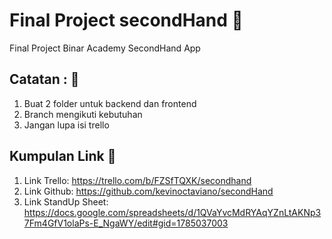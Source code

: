# Final Project secondHand 🌟
Final Project Binar Academy SecondHand App

## Catatan : 💭
1. Buat 2 folder untuk backend dan frontend
2. Branch mengikuti kebutuhan
3. Jangan lupa isi trello

## Kumpulan Link 👾
1. Link Trello: https://trello.com/b/FZSfTQXK/secondhand
2. Link Github: https://github.com/kevinoctaviano/secondHand
3. Link StandUp Sheet: https://docs.google.com/spreadsheets/d/1QVaYvcMdRYAqYZnLtAKNp37Fm4GfV1olaPs-E_NgaWY/edit#gid=1785037003
